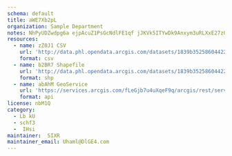 ```yaml
---
schema: default
title: aWE7Xb2pL  
organization: Sample Department 
notes: NhPyUDZwdpg6a ejpAcuZ1PsGcNdlFE1qf jJKVk5ITYwDk9Anxym3uRLXxE27z0HMsCJWY52iolKO07BmvbSFznXS3GfeT89IR8 
resources:
  - name: zZ0J1 CSV
    url: 'http://data.phl.opendata.arcgis.com/datasets/1839b35258604422b0b520cbb668df0d_0.csv'
    format: csv
  - name: b2BR7 Shapefile
    url: 'http://data.phl.opendata.arcgis.com/datasets/1839b35258604422b0b520cbb668df0d_0.zip'
    format: shp
  - name: abAhM GeoService
    url: 'https://services.arcgis.com/fLeGjb7u4uXqeF9q/arcgis/rest/services/Air_Monitoring_Stations/FeatureServer/0/query'
    format: api
license: nbM1Q 
category:
  - Lb kU 
  - schf3 
  -  IHsi 
maintainer:  SIXR  
maintainer_email: Uhaml@DlGE4.com
---
```


